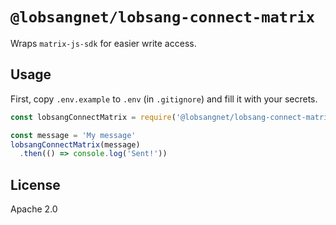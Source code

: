 # `@lobsangnet/lobsang-connect-matrix`

Wraps `matrix-js-sdk` for easier write access.

## Usage

First, copy `.env.example` to `.env` (in `.gitignore`) and fill it with your
secrets.

```js
const lobsangConnectMatrix = require('@lobsangnet/lobsang-connect-matrix')

const message = 'My message'
lobsangConnectMatrix(message)
  .then(() => console.log('Sent!'))
```

## License

Apache 2.0
